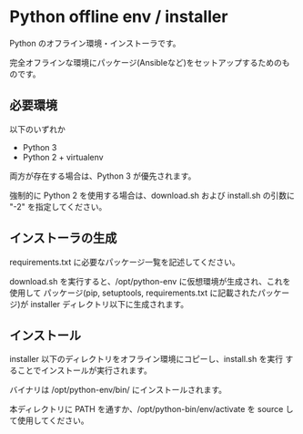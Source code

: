 # Python offline env / installer

Python のオフライン環境・インストーラです。

完全オフラインな環境にパッケージ(Ansibleなど)をセットアップするためのものです。

## 必要環境

以下のいずれか

* Python 3
* Python 2 + virtualenv

両方が存在する場合は、Python 3 が優先されます。

強制的に Python 2 を使用する場合は、download.sh および install.sh の引数に
"-2" を指定してください。


## インストーラの生成

requirements.txt に必要なパッケージ一覧を記述してください。

download.sh を実行すると、/opt/python-env に仮想環境が生成され、これを使用して
パッケージ(pip, setuptools, requirements.txt に記載されたパッケージ)が
installer ディレクトリ以下に生成されます。

## インストール

installer 以下のディレクトリをオフライン環境にコピーし、install.sh を実行
することでインストールが実行されます。

バイナリは /opt/python-env/bin/ にインストールされます。

本ディレクトリに PATH を通すか、/opt/python-bin/env/activate を source
して使用してください。



